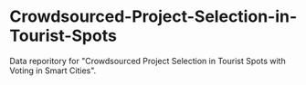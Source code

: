 # Crowdsourced-Project-Selection-in-Tourist-Spots
Data reporitory for "Crowdsourced Project Selection in Tourist Spots with Voting in Smart Cities".
